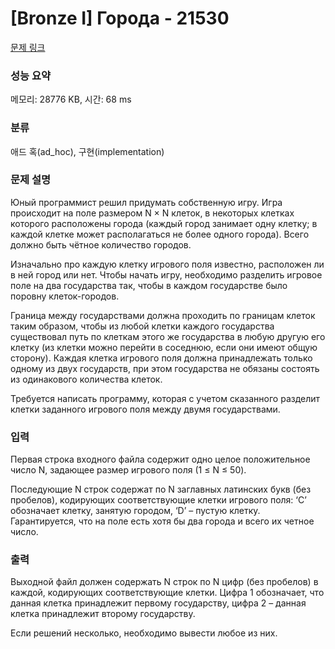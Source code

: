 # [Bronze I] Города - 21530 

[문제 링크](https://www.acmicpc.net/problem/21530) 

### 성능 요약

메모리: 28776 KB, 시간: 68 ms

### 분류

애드 혹(ad_hoc), 구현(implementation)

### 문제 설명

<p>Юный программист решил придумать собственную игру. Игра происходит на поле размером N × N клеток, в некоторых клетках которого расположены города (каждый город занимает одну клетку; в каждой клетке может располагаться не более одного города). Всего должно быть чётное количество городов.</p>

<p>Изначально про каждую клетку игрового поля известно, расположен ли в ней город или нет. Чтобы начать игру, необходимо разделить игровое поле на два государства так, чтобы в каждом государстве было поровну клеток-городов.</p>

<p>Граница между государствами должна проходить по границам клеток таким образом, чтобы из любой клетки каждого государства существовал путь по клеткам этого же государства в любую другую его клетку (из клетки можно перейти в соседнюю, если они имеют общую сторону). Каждая клетка игрового поля должна принадлежать только одному из двух государств, при этом государства не обязаны состоять из одинакового количества клеток.</p>

<p>Требуется написать программу, которая с учетом сказанного разделит клетки заданного игрового поля между двумя государствами. </p>

### 입력 

 <p>Первая строка входного файла содержит одно целое положительное число N, задающее размер игрового поля (1 ≤ N ≤ 50).</p>

<p>Последующие N строк содержат по N заглавных латинских букв (без пробелов), кодирующих соответствующие клетки игрового поля: ‘C’ обозначает клетку, занятую городом, ‘D’ – пустую клетку. Гарантируется, что на поле есть хотя бы два города и всего их четное число. </p>

### 출력 

 <p>Выходной файл должен содержать N строк по N цифр (без пробелов) в каждой, кодирующих соответствующие клетки. Цифра 1 обозначает, что данная клетка принадлежит первому государству, цифра 2 – данная клетка принадлежит второму государству.</p>

<p>Если решений несколько, необходимо вывести любое из них. </p>


